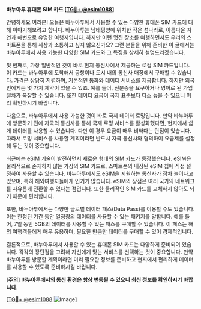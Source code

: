 **바누아투 휴대폰 SIM 카드 [[TG💪+ @esim1088](https://t.me/s/esim1088)]**

안녕하세요 여러분! 오늘은 바누아투에서 사용할 수 있는 다양한 휴대폰 SIM 카드에 대해 이야기해보려고 합니다. 바누아투는 남태평양에 위치한 작은 섬나라로, 아름다운 자연과 해변으로 유명한 여행지입니다. 하지만 이런 멋진 장소를 여행하면서도 우리의 스마트폰을 통해 세상과 소통하고 싶지 않으신가요? 그런 분들을 위해 준비한 이 글에서는 바누아투에서 사용 가능한 다양한 SIM 카드와 그 특징을 상세히 설명드리겠습니다.

첫 번째로, 가장 일반적인 것이 바로 현지 통신사에서 제공하는 로컬 SIM 카드입니다. 이 카드는 바누아투에 도착해서 공항이나 도시 내의 통신사 매장에서 구매할 수 있습니다. 가격은 상당히 저렴하며, 기본적인 통화와 데이터 서비스를 제공합니다. 하지만 외국인에게는 몇 가지 제약이 있을 수 있죠. 예를 들어, 신분증을 요구하거나 영어로 된 가입 절차가 복잡할 수 있습니다. 또한 데이터 요금이 국제 표준보다 다소 높을 수 있으니 미리 확인하시기 바랍니다.

다음으로, 바누아투에서 사용 가능한 것이 바로 국제 데이터 로밍입니다. 만약 바누아투에 방문하기 전에 자국의 통신사를 통해 국제 로밍 서비스를 활성화했다면, 현지에서 쉽게 데이터를 사용할 수 있습니다. 다만 이 경우 요금이 매우 비싸다는 단점이 있습니다. 따라서 로밍 서비스를 사용할 계획이라면 반드시 자국 통신사와 협의하여 요금제를 설정해 두는 것이 중요합니다.

최근에는 eSIM 기술이 발전하면서 새로운 형태의 SIM 카드가 등장했습니다. eSIM은 물리적으로 존재하지 않는 가상의 SIM 카드로, 스마트폰의 내장된 eSIM 칩에 직접 설정하여 사용할 수 있습니다. 바누아투에서도 eSIM을 지원하는 통신사가 점차 늘어나고 있으며, 특히 해외여행자들에게 인기가 많습니다. eSIM의 장점은 여러 국가의 네트워크를 자유롭게 전환할 수 있다는 점입니다. 또한 물리적인 SIM 카드를 교체하지 않아도 되기 때문에 편리합니다.

또한, 바누아투에서는 다양한 글로벌 데이터 패스(Data Pass)를 이용할 수도 있습니다. 이는 한정된 기간 동안 일정량의 데이터를 사용할 수 있는 패키지를 말합니다. 예를 들어, 7일 동안 5GB의 데이터를 사용할 수 있는 패스를 구매할 수 있습니다. 이 패스는 해외 여행객들에게 매우 유용하며, 필요한 만큼만 데이터를 구매할 수 있어 경제적입니다.

결론적으로, 바누아투에서 사용할 수 있는 휴대폰 SIM 카드는 다양하게 준비되어 있습니다. 각각의 장단점을 고려해 자신에게 맞는 서비스를 선택하는 것이 중요합니다. 만약 바누아투를 방문할 계획이라면 미리 필요한 정보를 준비하고 현지에서 편리하게 데이터를 사용할 수 있도록 준비하시길 바랍니다.

**[주의] 바누아투에서의 통신 환경은 항상 변동될 수 있으니 최신 정보를 확인하시기 바랍니다.**

[[TG💪+ @esim1088](https://t.me/s/esim1088) ![Image](https://i.postimg.cc/Y0z9fWf4/image.png)]